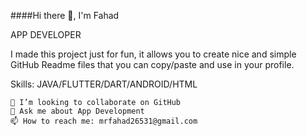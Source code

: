 ####Hi there 👋, I'm Fahad

APP DEVELOPER

I made this project just for fun, it allows you to create nice and simple GitHub Readme files that you can copy/paste and use in your profile.

Skills: JAVA/FLUTTER/DART/ANDROID/HTML

    
    👯 I’m looking to collaborate on GitHub
    💬 Ask me about App Development
    📫 How to reach me: mrfahad26531@gmail.com

